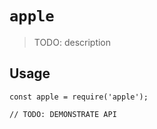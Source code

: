 # `apple`

> TODO: description

## Usage

```
const apple = require('apple');

// TODO: DEMONSTRATE API
```
